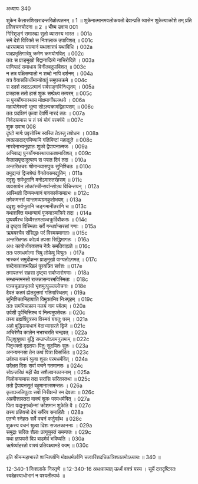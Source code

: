 अध्यायः 340

शुकेन कैलासशिखरादन्तरिक्षोत्पतनम् ॥ 1 ॥ शुकेनात्मानमवलोकयतो देवान्प्रति व्यासेन शुकेत्याक्रोशे तम् प्रति प्रतिवचनचोदना ॥ 2 ॥
भीष्म उवाच 	001  
गिरिशृङ्गं समारुह्य सुतो व्यासस्य भारत ।	001a  
समे देशे विविक्ते स निःशलाक उपाविशत् ॥	001c  
धारयामास चात्मानं यथाशास्त्रं यथाविधि ।	002a  
पादप्रभृतिगात्रेषु क्रमेण क्रमयोगवित् ॥	002c  
ततः स प्राङ्मुखो विद्वानादित्ये नाचिरोदिते ।	003a  
पाणिपादं समाधाय विनीतवदुपाविशत् ॥	003c  
न तत्र पक्षिसम्पातो न शब्दो नापि दर्शनम् ।	004a  
यत्र वैयासकिर्धीमान्योक्तुं समुपचक्रमे ॥	004c  
स ददर्श तदाऽऽत्मानं सर्वसङ्गविनिःसृतम् ।	005a  
प्रजहास ततो हासं शुकः सम्प्रेक्ष्य तत्परम् ॥	005c  
स पुनर्योगमास्थाय मोक्षमार्गोपलब्धये ।	006a  
महायोगेश्वरो भूत्वा सोऽत्यक्रामद्विहायसम् ॥	006c  
ततः प्रदक्षिणं कृत्वा देवर्षिं नारदं ततः ।	007a  
निवेदयामास च तं स्वं योगं परमर्षये ॥	007c  
शुक उवाच 	008  
दृष्टो मार्गः प्रवृत्तोस्मि स्वस्ति तेऽस्तु तपोधन ।	008a  
त्वत्प्रसादाद्गमिष्यामि गतिमिष्टां महाद्युते ॥	008c  
नारदेनाभ्यनुज्ञातः शुको द्वैपायनात्मजः ।	009a  
अभिवाद्य पुनर्योगमास्थायाकाशमाविशत् ॥	009c  
कैलासपृष्ठादुत्पत्य स पपात दिवं तदा ।	010a  
अन्तरिक्षचरः श्रीमान्व्यासपुत्रः सुनिश्चितः ॥	010c  
तमुद्यन्तं द्विजश्रेष्ठं वैनतेयसमद्युतिम् ।	011a  
ददृशुः सर्वभूतानि मनोऽमारुतरंहसम् ॥	011c  
व्यवसायेन लोकांस्त्रीन्सर्वान्सोऽथ विचिन्तयन् ।	012a  
आस्थितो दिव्यमध्वानं पावकार्कसमप्रभः ॥	012c  
तमेकमनसं यान्तमव्यग्रमकुतोभयम् ।	013a  
ददृशुः सर्वभूतानि जङ्गमानीतराणि च ॥	013c  
यथाशक्ति यथान्यायं पूजयाञ्चक्रिरे तदा ।	014a  
पुष्पवर्षैश्च दिव्यैस्तमलञ्चक्रुर्दिवौकसः ॥	014c  
तं दृष्ट्वा विस्मिताः सर्वे गन्धर्वाप्सरसां गणाः ।	015a  
ऋषयश्चैव संसिद्धाः परं विस्मयमागताः ॥	015c  
अन्तरिक्षगतः कोऽयं तपसा सिद्धिमागतः ।	016a  
अधः कायोर्ध्ववक्त्रश्च नेत्रैः समतिवाह्यते ॥	016c  
ततः परमधर्मात्मा त्रिषु लोकेषु विश्रुतः ।	017a  
भास्करं समुदीक्षन्स प्राङ्मुखो वाग्यतोऽगमत् ।	017c  
शब्देनाकाशमखिलं पूरयन्निव सर्वशः ॥	017e  
तमापतन्तं सहसा दृष्ट्वा सर्वाप्सरोगणाः ।	018a  
सम्भ्रान्तमनसो राजन्नासन्परमविस्मिताः ।	018c  
पञ्चचूडाप्रभृतयो भृशमुत्फुल्ललोचनाः ॥	018e  
दैवतं कतमं ह्येतदुत्तमां गतिमास्थितम् ।	019a  
सुनिश्चितमिहायाति विमुक्तमिव निःस्पृहम् ॥	019c  
ततः समभिचक्राम मलयं नाम पर्वतम् ।	020a  
उर्वशी पूर्वचित्तिश्च यं नित्यमुपसेवतः ॥	020c  
तस्य ब्रह्मर्षिपुत्रस्य विस्मयं ययतुः परम् ।	021a  
अहो बुद्धिसमाधानं वेदाभ्यासरते द्विजे ॥	021c  
अचिरेणैव कालेन नभश्चरति चन्द्रवत् ।	022a  
पितृशुश्रूषया बुद्धिं सम्प्राप्तोऽयमनुत्तमाम् ॥	022c  
पितृभक्तो दृढतपाः पितुः सुदयितः सुतः ।	023a  
अनन्यमनसा तेन कथं पित्रा विसर्जितः ॥	023c  
उर्वश्या वचनं श्रुत्वा शुकः परमधर्मवित् ।	024a  
उदैक्षत दिशः सर्वा वचने गतमानसः ॥	024c  
सोऽन्तरिक्षं महीं चैव सशैलवनकाननाम् ।	025a  
विलोकयामास तदा सरांसि सरितस्तथा ॥	025c  
ततो द्वैपायनसुतं बहुमानात्समन्ततः ।	026a  
कृताञ्जलिपुटाः सर्वा निरीक्षन्ते स्म देवताः ॥	026c  
अब्रवीत्तास्तदा वाक्यं शुकः परमधर्मवित् ।	027a  
पिता यद्यनुगच्छेन्मां क्रोशमान शुकेति वै ॥	027c  
तस्य प्रतिवचो देयं सर्वैरेव समाहितैः ।	028a  
एतन्मे स्नेहतः सर्वे वचनं कर्तुमर्हथ ॥	028c  
शुकस्य वचनं श्रुत्वा दिशः सजलकाननाः ।	029a  
समुद्राः सरितः शैलाः प्रत्यूचुस्तं समन्ततः ॥	029c  
यथा ज्ञापयसे विप्र बाढमेवं भविष्यति ।	030a  
ऋषेर्व्याहरतो वाक्यं प्रतिवक्ष्यामहे वयम् ॥ 	030c  

इति श्रीमन्महाभारते शान्तिपर्वणि मोक्षधर्मपर्वणि चत्वारिंशदधिकत्रिशततमोऽध्यायः ॥ 340 ॥

12-340-1 निःशलाके निस्तृणे ॥ 12-340-16 अधःकायात् ऊर्ध्वं वक्त्रं यस्य । सूर्ये दत्तदृष्टिरतः स्वदेहस्याधोभागं न पश्यतीत्यर्थः ॥
